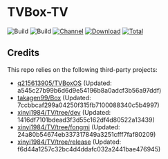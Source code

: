 # TVBox-TV

![Build](https://shields.io/github/actions/workflow/status/xinyi1984/TVBox-TV/TV.yml?branch=master&logo=github&label=Build)
![Build](https://shields.io/github/actions/workflow/status/xinyi1984/TVBox-TV/TVBox.yml?branch=master&logo=github&label=Build)
[![Channel](https://img.shields.io/badge/Follow-Telegram-blue.svg?logo=telegram)](https://t.me/klbot)
[![Download](https://img.shields.io/github/v/release/xinyi1984/TVBox-TV?color=orange&logoColor=orange&label=Download&logo=DocuSign)](https://github.com/xinyi1984/TVBox-TV/releases/latest) 
[![Total](https://shields.io/github/downloads/xinyi1984/TVBox-TV/total?logo=Bookmeter&label=Counts&logoColor=yellow&color=yellow)](https://github.com/xinyi1984/TVBox-TV/releases)

## Credits
This repo relies on the following third-party projects:
- [q215613905/TVBoxOS](https://github.com/q215613905/TVBoxOS) (Updated: a545c27b99b6d6d9e54196b8a0adcf3b56a97ddf)
- [takagen99/Box](https://github.com/takagen99/Box) (Updated: 7ccbbcaf299a04250f315fb7100088340c5b4997)
- [xinyi1984/TV/tree/dev](https://github.com/xinyi1984/TV/tree/dev) (Updated: 1416df7101bdead3f3d55c162df4d80522a13439)
- [xinyi1984/TV/tree/fongmi](https://github.com/xinyi1984/TV/tree/fongmi) (Updated: 24a80b54674eb337317849a3251cfff7faf80209)
- [xinyi1984/TV/tree/release](https://github.com/xinyi1984/TV/tree/release) (Updated: f6d44a1257c32bc4d4ddafc032a2441bae476945)
